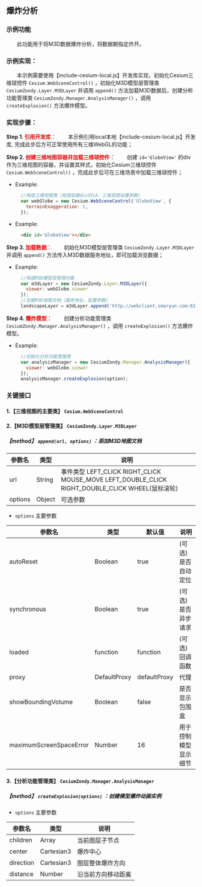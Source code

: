 ## 爆炸分析

### 示例功能

&ensp;&ensp;&ensp;&ensp;此功能用于将M3D数据爆炸分析，将数据朝指定炸开。

### 示例实现：

&ensp;&ensp;&ensp;&ensp;本示例需要使用【include-cesium-local.js】开发库实现，初始化Cesium三维球控件 `Cesium.WebSceneControl()` ，初始化M3D模型层管理类 `CesiumZondy.Layer.M3DLayer` 并调用 `append()` 方法加载M3D数据后，创建分析功能管理类 `CesiumZondy.Manager.AnalysisManager()` ，调用 `createExplosion()` 方法爆炸模型。

### 实现步骤：

**Step 1. <font color=red>引用开发库</font>**：
&ensp;&ensp;&ensp;&ensp;本示例引用local本地【include-cesium-local.js】开发库, 完成此步后方可正常使用所有三维WebGL的功能；

**Step 2. <font color=red>创建三维地图容器并加载三维球控件</font>**：
&ensp;&ensp;&ensp;&ensp;创建 `id='GlobeView'` 的div作为三维视图的容器，并设置其样式，初始化Cesium三维球控件 `Cesium.WebSceneControl()` ，完成此步后可在三维场景中加载三维球控件；

* Example:
  ``` Javascript
    //构造三维视图类（视图容器div的id，三维视图设置参数）
    var webGlobe = new Cesium.WebSceneControl('GlobeView', {
      terrainExaggeration: 1,
    });
  ```

* Example:
  ``` html
    <div id='GlobeView'></div>
  ```

**Step 3. <font color=red>加载数据</font>**：
&ensp;&ensp;&ensp;&ensp;初始化M3D模型层管理类 `CesiumZondy.Layer.M3DLayer` 并调用 `append()` 方法传入M3D数据服务地址，即可加载浏览数据；

* Example:
  ``` Javascript
    //构造M3D模型层管理对象
    var m3dLayer = new CesiumZondy.Layer.M3DLayer({
      viewer: webGlobe.viewer
    });
    //加载M3D地图文档（服务地址，配置参数）
    landscapeLayer = m3dLayer.append('http://webclient.smaryun.com:6163/igs/rest/g3d/ZondyModels', {});
  ```

**Step 4. <font color=red>爆炸模型</font>**：
&ensp;&ensp;&ensp;&ensp;创建分析功能管理类 `CesiumZondy.Manager.AnalysisManager()` ，调用 `createExplosion()` 方法爆炸模型。

* Example:
  ``` Javascript
    //初始化分析功能管理类
    var analysisManager = new CesiumZondy.Manager.AnalysisManager({
      viewer: webGlobe.viewer
    });
    analysisManager.createExplosion(option);
  ```

### 关键接口

#### 1.【三维视图的主要类】 `Cesium.WebSceneControl`

#### 2.【M3D模型层管理类】 `CesiumZondy.Layer.M3DLayer`

##### 【method】 `append(url, options)` ：添加M3D地图文档

|参数名|类型|说明|
|-|-|-|
|url|String|事件类型 LEFT_CLICK RIGHT_CLICK MOUSE_MOVE LEFT_DOUBLE_CLICK RIGHT_DOUBLE_CLICK WHEEL(鼠标滚轮)|
|options|Object|可选参数|

* `options` 主要参数

|参数名|类型|默认值|说明|
|-|-|-|-|
|autoReset|Boolean|true|(可选)是否自动定位|
|synchronous|Boolean|true|(可选)是否异步请求|
|loaded|function|function|(可选)回调函数|
|proxy|DefaultProxy|defaultProxy|代理|
|showBoundingVolume|Boolean|false|是否显示包围盒|
|maximumScreenSpaceError|Number|16|用于控制模型显示细节|

#### 3.【分析功能管理类】 `CesiumZondy.Manager.AnalysisManager`

##### 【method】 `createExplosion(options)` ：创建模型爆炸动画实例

* `options` 主要参数

|参数名|类型|说明|
|---|---|---|
|children|Array<child>|当前图层子节点|
|center|Cartesian3|爆炸中心|
|direction|Cartesian3|图层整体爆炸方向|
|distance|Number|沿当前方向移动距离|
